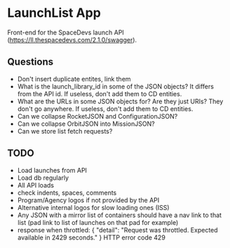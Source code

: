 # LaunchList App

Front-end for the SpaceDevs launch API (https://ll.thespacedevs.com/2.1.0/swagger).


## Questions

- Don't insert duplicate entites, link them
- What is the launch_library_id in some of the JSON objects? It differs from the API id. If useless, don't add them to CD entities.
- What are the URLs in some JSON objects for? Are they just URIs? They don't go anywhere. If useless, don't add them to CD entities.
- Can we collapse RocketJSON and ConfigurationJSON?
- Can we collapse OrbitJSON into MissionJSON?
- Can we store list fetch requests?


## TODO

- Load launches from API
- Load db regularly
- All API loads
- check indents, spaces, comments
- Program/Agency logos if not provided by the API
- Alternative internal logos for slow loading ones (ISS)
- Any JSON with a mirror list of containers should have a nav link to that list (pad link to list of launches on that pad for example)
- response when throttled: {
"detail": "Request was throttled. Expected available in 2429 seconds."
} HTTP error code 429
